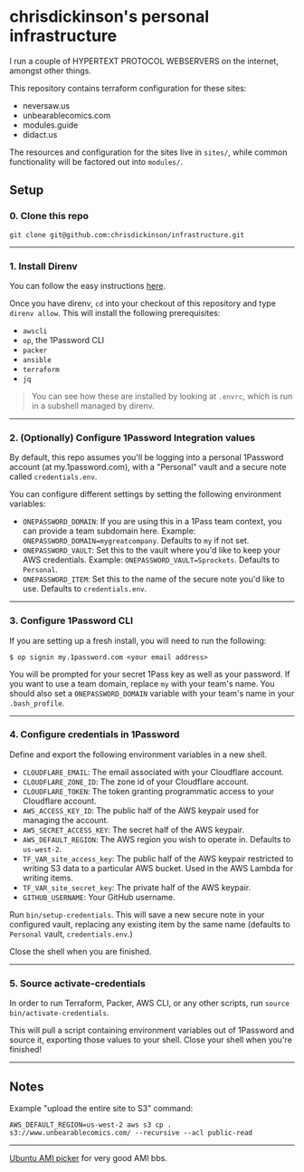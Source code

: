 # chrisdickinson's personal infrastructure

I run a couple of HYPERTEXT PROTOCOL WEBSERVERS on the internet, amongst other
things.

This repository contains terraform configuration for these sites:

- neversaw.us
- unbearablecomics.com
- modules.guide
- didact.us

The resources and configuration for the sites live in `sites/`, while common
functionality will be factored out into `modules/`.

## Setup

### 0. Clone this repo

`git clone git@github.com:chrisdickinson/infrastructure.git`

---

### 1. Install Direnv

You can follow the easy instructions [here](https://direnv.net/docs/installation.html).

Once you have direnv, `cd` into your checkout of this repository and type `direnv allow`. This will install the following
prerequisites:

- `awscli`
- `op`, the 1Password CLI
- `packer`
- `ansible`
- `terraform`
- `jq`

> You can see how these are installed by looking at `.envrc`, which is run in a
> subshell managed by direnv.

---

### 2. (Optionally) Configure 1Password Integration values

By default, this repo assumes you'll be logging into a personal 1Password
account (at my.1password.com), with a "Personal" vault and a secure note
called `credentials.env`.

You can configure different settings by setting the following environment variables:

- `ONEPASSWORD_DOMAIN`: If you are using this in a 1Pass team context, you can provide a team subdomain here. Example: `ONEPASSWORD_DOMAIN=mygreatcompany`. Defaults to `my` if not set.
- `ONEPASSWORD_VAULT`: Set this to the vault where you'd like to keep your AWS credentials. Example: `ONEPASSWORD_VAULT=Sprockets`. Defaults to `Personal`.
- `ONEPASSWORD_ITEM`: Set this to the name of the secure note you'd like to use. Defaults to `credentials.env`.

---

### 3. Configure 1Password CLI

If you are setting up a fresh install, you will need to run the following:

```
$ op signin my.1password.com <your email address>
```

You will be prompted for your secret 1Pass key as well as your password. If you
want to use a team domain, replace `my` with your team's name. You should also
set a `ONEPASSWORD_DOMAIN` variable with your team's name in your
`.bash_profile`.

---

### 4. Configure credentials in 1Password

Define and export the following environment variables in a new shell.

- `CLOUDFLARE_EMAIL`: The email associated with your Cloudflare account.
- `CLOUDFLARE_ZONE_ID`: The zone id of your Cloudflare account.
- `CLOUDFLARE_TOKEN`: The token granting programmatic access to your Cloudflare account.
- `AWS_ACCESS_KEY_ID`: The public half of the AWS keypair used for managing the account.
- `AWS_SECRET_ACCESS_KEY`: The secret half of the AWS keypair.
- `AWS_DEFAULT_REGION`: The AWS region you wish to operate in. Defaults to `us-west-2`.
- `TF_VAR_site_access_key`: The public half of the AWS keypair restricted to writing S3 data to a particular AWS bucket. Used in the AWS Lambda for writing items.
- `TF_VAR_site_secret_key`: The private half of the AWS keypair.
- `GITHUB_USERNAME`: Your GitHub username.

Run `bin/setup-credentials`. This will save a new secure note in your configured vault, replacing any existing item by the same name (defaults to `Personal` vault, `credentials.env`.)

Close the shell when you are finished.

---

### 5. Source activate-credentials

In order to run Terraform, Packer, AWS CLI, or any other scripts, run `source bin/activate-credentials`.

This will pull a script containing environment variables out of 1Password and source it, exporting those
values to your shell. Close your shell when you're finished!

---

## Notes

Example "upload the entire site to S3" command:

```
AWS_DEFAULT_REGION=us-west-2 aws s3 cp . s3://www.unbearablecomics.com/ --recursive --acl public-read
```

---

[Ubuntu AMI picker](https://cloud-images.ubuntu.com/locator/ec2/) for very good AMI bbs.

